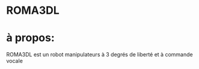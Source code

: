 # ROMA3DL
# à propos:
ROMA3DL est un robot manipulateurs à 3 degrés de liberté et à commande vocale 



